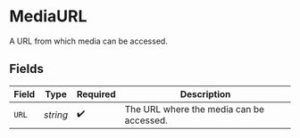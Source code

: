 # MediaURL

A URL from which media can be accessed.


## Fields

| Field                                    | Type                                     | Required                                 | Description                              |
| ---------------------------------------- | ---------------------------------------- | ---------------------------------------- | ---------------------------------------- |
| `URL`                                    | *string*                                 | :heavy_check_mark:                       | The URL where the media can be accessed. |